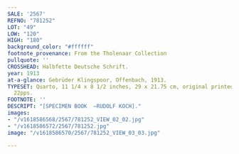 ```yaml
---
SALE: '2567'
REFNO: "781252"
LOT: "49"
LOW: "120"
HIGH: "180"
background_color: "#ffffff"
footnote_provenance: From the Tholenaar Collection
pullquote: ''
CROSSHEAD: Halbfette Deutsche Schrift.
year: 1913
at-a-glance: Gebrüder Klingspoor, Offenbach, 1913.
TYPESET: Quarto, 11 1/4 x 8 1/2 inches, 29 x 21.75 cm, original printed wrappers,
  22pps.
FOOTNOTE: ''
DESCRIPT: "[SPECIMEN BOOK  —RUDOLF KOCH]."
images:
- "/v1618586568/2567/781252_VIEW_02_02.jpg"
- "/v1618586572/2567/781252.jpg"
image: "/v1618586570/2567/781252_VIEW_03_03.jpg"

---
```

